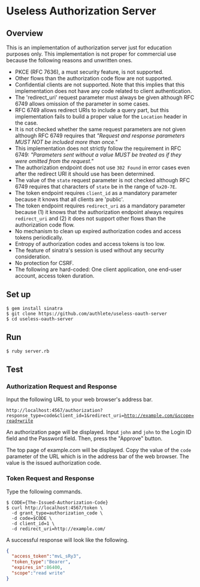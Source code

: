 Useless Authorization Server
============================

Overview
--------

This is an implementation of authorization server just for education purposes
only. This implementation is not proper for commercial use because the following
reasons and unwritten ones.

- PKCE (RFC 7636), a must security feature, is not supported.
- Other flows than the authorization code flow are not supported.
- Confidential clients are not supported. Note that this implies that this implementation does not have any code related to client authentication.
- The 'redirect_uri' request parameter must always be given although RFC 6749 allows omission of the parameter in some cases.
- RFC 6749 allows redirect URIs to include a query part, but this implementation fails to build a proper value for the `Location` header in the case.
- It is not checked whether the same request parameters are not given although RFC 6749 requires that _"Request and response parameters MUST NOT be included more than once."_
- This implementation does not strictly follow the requirement in RFC 6749: _"Parameters sent without a value MUST be treated as if they were omitted from the request."_
- The authorization endpoint does not use `302 Found` in error cases even after the redirect URI it should use has been determined.
- The value of the `state` request parameter is not checked although RFC 6749 requires that characters of `state` be in the range of `%x20-7E`.
- The token endpoint requires `client_id` as a mandatory parameter because it knows that all clients are 'public'.
- The token endpoint requires `redirect_uri` as a mandatory parameter because (1) it knows that the authorization endpoint always requires `redirect_uri` and (2) it does not support other flows than the authorization code flow.
- No mechanism to clean up expired authorization codes and access tokens periodically.
- Entropy of authorization codes and access tokens is too low.
- The feature of sinatra's session is used without any security consideration.
- No protection for CSRF.
- The following are hard-coded: One client application, one end-user account, access token duration.

Set up
------

    $ gem install sinatra
    $ git clone https://github.com/authlete/useless-oauth-server
    $ cd useless-oauth-server

Run
---

    $ ruby server.rb

Test
----

### Authorization Request and Response

Input the following URL to your web browser's address bar.

  <code>http://localhost:4567/authorization?response_type=code&client_id=1&redirect_uri=http://example.com/&scope=read+write</code>

An authorization page will be displayed. Input `john` and `john` to the Login
ID field and the Password field. Then, press the "Approve" button.

The top page of example.com will be displayed. Copy the value of the `code`
parameter of the URL which is in the address bar of the web browser. The value
is the issued authorization code.

### Token Request and Response

Type the following commands.

    $ CODE={The-Issued-Authorization-Code}
    $ curl http://localhost:4567/token \
      -d grant_type=authorization_code \
      -d code=$CODE \
      -d client_id=1 \
      -d redirect_uri=http://example.com/

A successful response will look like the following.

```json
{
  "access_token":"mvL_sRy3",
  "token_type":"Bearer",
  "expires_in":86400,
  "scope":"read write"
}
```
